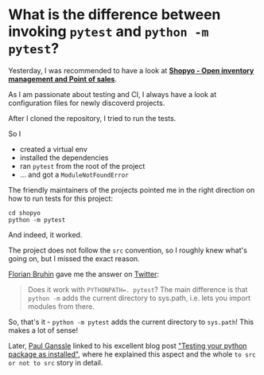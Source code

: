 # What is the difference between invoking `pytest` and `python -m pytest`?

Yesterday, I was recommended to have a look at [**Shopyo - Open inventory management and Point of sales**](https://github.com/Abdur-rahmaanJ/shopyo).

As I am passionate about testing and CI, I always have a look at configuration files for newly discoverd projects.

After I cloned the repository, I tried to run the tests.

So I
- created a virtual env
- installed the dependencies
- ran `pytest` from the root of the project
- ... and got a `ModuleNotFoundError`

The friendly maintainers of the projects pointed me in the right direction on how to run tests for this project:

```
cd shopyo
python -m pytest
```

And indeed, it worked.

The project does not follow the `src` convention, so I roughly knew what's going on,
but I missed the exact reason.

[Florian Bruhin](https://twitter.com/the_compiler) gave me the answer on [Twitter](https://twitter.com/the_compiler/status/1334446761511952384):

> Does it work with `PYTHONPATH=. pytest`? The main difference is that `python -m` adds the current directory to sys.path, i.e. lets you import modules from there.

So, that's it - `python -m pytest` adds the current directory to `sys.path`! This makes a lot of sense!

Later, [Paul Ganssle](https://twitter.com/pganssle) linked to his excellent blog post
["Testing your python package as installed"](https://blog.ganssle.io/articles/2019/08/test-as-installed.html),
where he explained this aspect and the whole `to src or not to src` story in detail.
